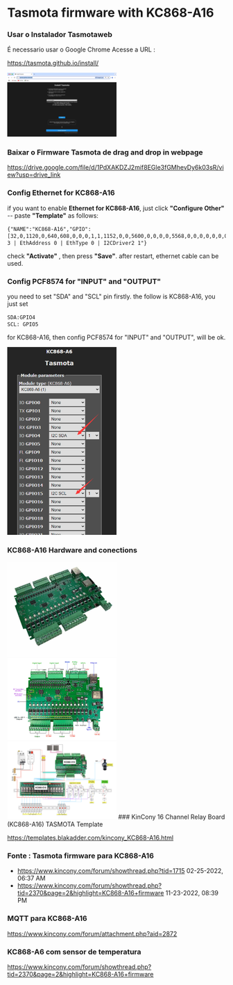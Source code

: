 # Tasmota firmware with KC868-A16

### Usar o Instalador Tasmotaweb

É necessario usar o Google Chrome
Acesse a URL : 

https://tasmota.github.io/install/

<img src="../img/tasmota_web_instaler.jpg" alt="IIC KC868-A16" style="width: 50%;">


### Baixar o Firmware Tasmota de drag and drop in webpage

https://drive.google.com/file/d/1PdXAKDZJ2mif8EGle3fGMhevDy6k03sR/view?usp=drive_link

### Config Ethernet for KC868-A16

if you want to enable **Ethernet for KC868-A16**, just click **"Configure Other"** -- paste **"Template"** as follows:

``` 
{"NAME":"KC868-A16","GPIO":[32,0,1120,0,640,608,0,0,0,1,1,1152,0,0,5600,0,0,0,0,5568,0,0,0,0,0,0,0,0,1,1,0,0,1,0,0,1],"FLAG":0,"BASE":1,"CMND":"EthClockMode 3 | EthAddress 0 | EthType 0 | I2CDriver2 1"}
```

check **"Activate"**  , then press **"Save"**. after restart, ethernet cable can be used.

### Config PCF8574 for "INPUT" and "OUTPUT"

you need to set "SDA" and "SCL" pin firstly. the follow is KC868-A16, you just set 

```
SDA:GPIO4  
SCL: GPIO5 
```

for KC868-A16, then config PCF8574 for "INPUT" and "OUTPUT", will be ok.

<img src="../img/7-tasmota-config-iic.png" alt="IIC KC868-A16" style="width: 50%;">

### KC868-A16 Hardware and conections

<img src="../img/KC868-A16.jpg" alt="Placa KC868-A16" style="width: 50%;">
<img src="../img/a16-connections.jpg" alt="Placa KC868-A16" style="width: 50%;">
<img src="../img/a16-connections3.jpg" alt="Placa KC868-A16" style="width: 50%;">
### KinCony 16 Channel Relay Board (KC868-A16) TASMOTA Template

https://templates.blakadder.com/kincony_KC868-A16.html

### Fonte : Tasmota firmware para KC868-A16

* https://www.kincony.com/forum/showthread.php?tid=1715
  02-25-2022, 06:37 AM 
* https://www.kincony.com/forum/showthread.php?tid=2370&page=2&highlight=KC868-A16+firmware
  11-23-2022, 08:39 PM 

### MQTT para KC868-A16

https://www.kincony.com/forum/attachment.php?aid=2872

### KC868-A6 com sensor de temperatura

https://www.kincony.com/forum/showthread.php?tid=2370&page=2&highlight=KC868-A16+firmware

